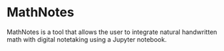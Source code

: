 MathNotes
==========


MathNotes is a tool that allows the user to integrate natural handwritten math with digital notetaking using a Jupyter notebook.

